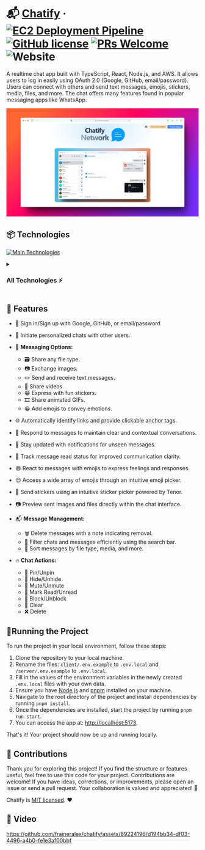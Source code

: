 # 📬 [Chatify](https://chatify.fraineralex.dev/) &middot; [![EC2 Deployment Pipeline](https://github.com/fraineralex/chatify/actions/workflows/deployement-pipeline.yaml/badge.svg)](https://github.com/fraineralex/chatify/actions/workflows/deployement-pipeline.yaml) [![GitHub license](https://img.shields.io/badge/license-MIT-004DFF.svg)](https://github.com/fraineralex/chatify/blob/main/LICENSE) [![PRs Welcome](https://img.shields.io/badge/PRs-welcome-FF0065.svg)](https://legacy.reactjs.org/docs/how-to-contribute.html#your-first-pull-request) ![Website](https://img.shields.io/website-running-stopped-7B2EFF-red/https/chatify.fraineralex.dev.svg)

A realtime chat app built with TypeScript, React, Node.js, and AWS. It allows users to log in easily using OAuth 2.0 (Google, GitHub, email/password). Users can connect with others and send text messages, emojis, stickers, media, files, and more. The chat offers many features found in popular messaging apps like WhatsApp.

![Open graph image of Chatify](/client/public/og.webp)

## 📦 Technologies

[![Main Technologies](https://skillicons.dev/icons?i=ts,react,vite,tailwind,css,html,nodejs,express,sqlite,aws,cloudflare,pnpm,githubactions,ubuntu)](https://skillicons.dev) 

<details>
  <summary><h3>All Technologies ⚡</h3></summary>
  
  - **Fronted:** `TypeScript` &middot; `React` &middot; `Vite` &middot; `TailwindCSS` &middot; `Zustand` &middot; `Auth0`
  - **Backend:** `TypeScript` &middot; `Node.js` &middot; `Express` &middot; `Turso` &middot; `Socket.io` &middot; `REST` &middot; `JWT Auth`
  - **Infra:** `AWS: EC2 - S3 - CloudFront` &middot; `Cloudflare Pages` &middot; `PNPM Workspaces` &middot; `PM2` &middot; `GitHub Actions`
  - **Linting and Formatting:** `StandarJS` &middot; `EsLint` &middot; `Prettier`
    
</details>

## 🚀 Features

- 🔐 Sign in/Sign up with Google, GitHub, or email/password
- 💬 Initiate personalized chats with other users.
- 📩 **Messaging Options:**

  - 🗃️ Share any file type.
  - 📷 Exchange images.
  - ✏️ Send and receive text messages.
  - 🎥 Share videos.
  - 😁 Express with fun stickers.
  - 🎞️ Share animated GIFs.
  - 😀 Add emojis to convey emotions.

- 🌐 Automatically identify links and provide clickable anchor tags.

- 🔄 Respond to messages to maintain clear and contextual conversations.

- 🔮 Stay updated with notifications for unseen messages.

- 🧐 Track message read status for improved communication clarity.

- 😄 React to messages with emojis to express feelings and responses.

- 😊 Access a wide array of emojis through an intuitive emoji picker.
- 🎈 Send stickers using an intuitive sticker picker powered by Tenor.
- 📷 Preview sent images and files directly within the chat interface.

- 📬 **Message Management:**
  - 🗑️ Delete messages with a note indicating removal.
  - 🔎 Filter chats and messages efficiently using the search bar.
  - 🧮 Sort messages by file type, media, and more.
- 🔥 **Chat Actions:**
  - 📌 Pin/Unpin
  - 👀 Hide/Unhide
  - 🔕 Mute/Unmute
  - 🔵 Mark Read/Unread
  - 🔐 Block/Unblock
  - 🧼 Clear
  - ❌ Delete

## 🚦Running the Project

To run the project in your local environment, follow these steps:

1. Clone the repository to your local machine.
2. Rename the files: `client/.env.example` to `.env.local` and `/server/.env.example` to `.env.local`.
3. Fill in the values of the environment variables in the newly created `.env.local` files with your own data.
4. Ensure you have [Node.js](https://nodejs.org/) and [pnpm](https://pnpm.io/) installed on your machine.
5. Navigate to the root directory of the project and install dependencies by running `pnpm install`.
6. Once the dependencies are installed, start the project by running `pnpm run start`.
7. You can access the app at: [http://localhost:5173](http://localhost:5173).

That's it! Your project should now be up and running locally.

## 🌟 Contributions

Thank you for exploring this project! If you find the structure or features useful, feel free to use this code for your project. Contributions are welcome! If you have ideas, corrections, or improvements, please open an issue or send a pull request. Your collaboration is valued and appreciated! 🚀

Chatify is [MIT licensed](/LICENSE). ❤️

## 🍿 Video

https://github.com/fraineralex/chatify/assets/89224196/d194bb34-df03-4496-a4b0-fe1e3af00bbf
